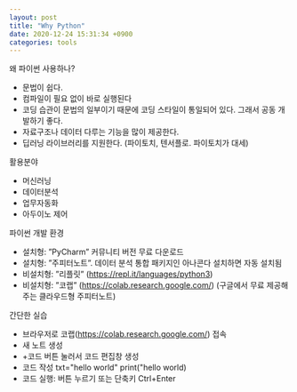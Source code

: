 ```yaml
---
layout: post
title: "Why Python"
date: 2020-12-24 15:31:34 +0900
categories: tools
---
```


왜 파이썬 사용하나?

- 문법이 쉽다.
- 컴파일이 필요 없이 바로 실행된다
- 코딩 습관이 문법의 일부이기 때문에 코딩 스타일이 통일되어 있다. 그래서 공동 개발하기 좋다.
- 자료구조나 데이터 다루는 기능을 많이 제공한다.
- 딥러닝 라이브러리를 지원한다. (파이토치, 텐서플로. 파이토치가 대세)

활용분야

- 머신러닝
- 데이터분석
- 업무자동화
- 아두이노 제어

파이썬 개발 환경

- 설치형: ”PyCharm” 커뮤니티 버전 무료 다운로드
- 설치형: ”주피터노트”. 데이터 분석 통합 패키지인 아나콘다 설치하면 자동 설치됨
- 비설치형: ”리플릿” (https://repl.it/languages/python3)
- 비설치형: ”코랩” (https://colab.research.google.com/) (구글에서 무료 제공해주는 클라우드형 주피터노트)

간단한 실습

- 브라우저로 코랩(https://colab.research.google.com/) 접속
- 새 노트 생성
- +코드 버튼 눌러서 코드 편집창 생성
- 코드 작성
  txt="hello world"
  print("hello world)
- 코드 실행: 버튼 누르기 또는 단축키 Ctrl+Enter
